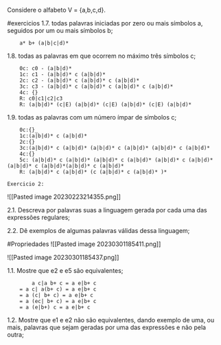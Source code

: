 Considere o alfabeto V = {a,b,c,d}.

#exercicios 
1.7. todas palavras iniciadas por zero ou mais símbolos a, seguidos por um ou mais símbolos b;

		a* b+ (a|b|c|d)*

1.8. todas as palavras em que ocorrem no máximo três símbolos c;

		0c: c0 - (a|b|d)*
		1c: c1 - (a|b|d)* c (a|b|d)* 
		2c: c2 - (a|b|d)* c (a|b|d)* c (a|b|d)*
		3c: c3 - (a|b|d)* c (a|b|d)* c (a|b|d)* c (a|b|d)*
		4c: {}
		R: c0|c1|c2|c3
		R: (a|b|d)* (c|E) (a|b|d)* (c|E) (a|b|d)* (c|E) (a|b|d)*

1.9. todas as palavras com um número ímpar de símbolos c;

		0c:{}_
		1c:(a|b|d)* c (a|b|d)*
		2c:{}
		3c:(a|b|d)* c (a|b|d)* (a|b|d)* c (a|b|d)* (a|b|d)* c (a|b|d)*
		4c:{}
		5c: (a|b|d)* c (a|b|d)* (a|b|d)* c (a|b|d)* (a|b|d)* c (a|b|d)* (a|b|d)* c (a|b|d)*(a|b|d)* c (a|b|d)*		
		R: (a|b|d)* c (a|b|d)* (c (a|b|d)* c (a|b|d)* )*

	Exercicio 2:
	
![[Pasted image 20230223214355.png]]

2.1. Descreva por palavras suas a linguagem gerada por cada uma das expressões regulares;




2.2.  Dê exemplos de algumas palavras válidas dessa linguagem;




#Propriedades
![[Pasted image 20230301185411.png]]


![[Pasted image 20230301185437.png]]

1.1. Mostre que e2 e e5 são equivalentes;

			a c|a b+ c = a e|b+ c
		= a c| a(b+ c) = a e|b+ c
		= a (c| b+ c) = a e|b+ c
		= a (ec| b+ c) = a e|b+ c
		= a (e|b+) c = a e|b+ c




1.2. Mostre que e1 e e2 não são equivalentes, dando exemplo de uma, ou mais, palavras que sejam geradas por uma das expressões e não pela outra;


